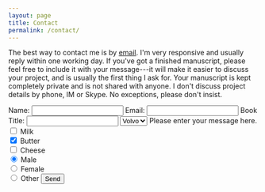 ```yaml
---
layout: page
title: Contact
permalink: /contact/
---
```

The best way to contact me is by [email](mailto:phillip@gessertbooks.com). I'm very responsive and usually reply within one working day.
If you've got a finished manuscript, please feel free to include it with your message---it will make it easier to discuss your project, and is usually the first thing I ask for. Your manuscript is kept completely private and is not shared with anyone.
I don't discuss project details by phone, IM or Skype. No exceptions, please don't insist.
<form action="https://formspree.io/pgessert@gmail.com"
	method="POST">
	<label for="name">Name:</label>
	<input type="text" name="name" required>
	<label for="_replyto">Email:</label>
	<input type="email" name="_replyto">
	<label for="title">Book Title:</label>
	<input type="text" name="title">
	<select name="cars">
		<option value="volvo">Volvo</option>
		<option value="saab">Saab</option>
		<option value="fiat">Fiat</option>
		<option value="audi">Audi</option>
	</select
	<textarea name="message" rows="10" cols="30">
	Please enter your message here.
	</textarea>
	<input type="checkbox" name="option1" value="Milk"> Milk<br>
	<input type="checkbox" name="option2" value="Butter" checked> Butter<br>
	<input type="checkbox" name="option3" value="Cheese"> Cheese<br>
	<input type="radio" name="gender" value="male" checked> Male<br>
	<input type="radio" name="gender" value="female"> Female<br>
	<input type="radio" name="gender" value="other"> Other
	<input type="hidden" name="_subject" value="New submission!" />
	<input type="text" name="_gotcha" style="display:none" />
	<input type="text" name="_format" value="plain" style="display:none" />
	<input type="submit" value="Send">
</form>